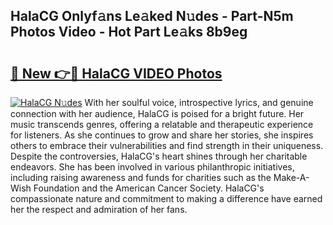 ## HalaCG Onlyf𝚊ns Le𝚊ked N𝚞des - Part-N5m Photos Video - Hot Part Le𝚊ks 8b9eg

# <h2><a href="http://ac25309.deff.icu/?id=HalaCG">🔗 New 👉🔴 HalaCG VIDEO Photos</a></h2>

[![HalaCG N𝚞des](https://i.imgur.com/rIISA9y.gif)](http://ac25309.deff.icu/?id=HalaCG)
With her soulful voice, introspective lyrics, and genuine connection with her audience, HalaCG is poised for a bright future. Her music transcends genres, offering a relatable and therapeutic experience for listeners. As she continues to grow and share her stories, she inspires others to embrace their vulnerabilities and find strength in their uniqueness. Despite the controversies, HalaCG's heart shines through her charitable endeavors. She has been involved in various philanthropic initiatives, including raising awareness and funds for charities such as the Make-A-Wish Foundation and the American Cancer Society. HalaCG's compassionate nature and commitment to making a difference have earned her the respect and admiration of her fans.
